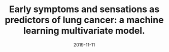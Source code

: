 ---
link: https://doi.org/10.1038/s41598-019-52915-x
journal: Scientific Reports
title: "Early symptoms and sensations as predictors of lung cancer: a machine learning multivariate model."
date: 2019-11-11
authors: Levitsky, A., Pernemalm, M., Bernhardson, B.-M., Forshed, J., Kölbeck, K., Olin, M., Henriksson, R., Lehtiö, J., Tishelman, C., Eriksson, L.E.
---